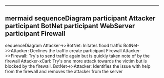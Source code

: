 
---
mermaid
sequenceDiagram
participant Attacker
participant BotNet
participant WebServer
participant Firewall
---

sequenceDiagram
    Attacker->>BotNet: Initates flood traffic
    BotNet->>Attacker: Declines the traffic
    create participant Firewall
    Attacker->>Firewall: Try's to send traffic again but is quickly taken note of by the firewall
    Attacker-xCarl: Try's one more attack towards the victim but is blocked by the firewall.
    BotNet->>Attacker: Identifies the issue with help from the firewall and removes the attacker from the server

  
